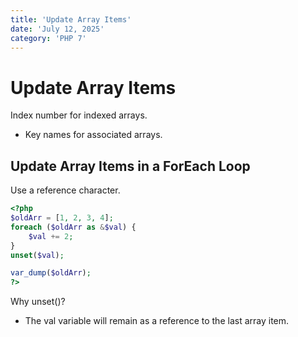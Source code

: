 ```yaml
---
title: 'Update Array Items'
date: 'July 12, 2025'
category: 'PHP 7'
---
```


# Update Array Items

Index number for indexed arrays.
- Key names for associated arrays.

## Update Array Items in a ForEach Loop

Use a reference character.

```php
<?php
$oldArr = [1, 2, 3, 4];
foreach ($oldArr as &$val) {
    $val += 2;
}
unset($val);

var_dump($oldArr);
?>
```

Why unset()?
- The val variable will remain as a reference to the last array item.